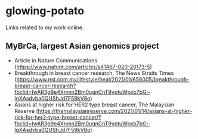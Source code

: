 # glowing-potato
Links related to my work online.


## MyBrCa, largest Asian genomics project
* Article in Nature Communications (https://www.nature.com/articles/s41467-020-20173-5)
* Breakthrough in breast cancer research, The News Straits Times  (https://www.nst.com.my/lifestyle/heal/2021/01/658005/breakthrough-breast-cancer-research?fbclid=IwAR3g9e4Xnmn2Bm0ugnCnT9vptuWpxb7bGi-lgXAsdvba0QUShJd7F59kV8o)  
* Asians at higher risk for HER2 type breast cancer, The Malaysian Reserve  (https://themalaysianreserve.com/2021/01/14/asians-at-higher-risk-for-her2-type-breast-cancer/?fbclid=IwAR3g9e4Xnmn2Bm0ugnCnT9vptuWpxb7bGi-lgXAsdvba0QUShJd7F59kV8o)  

